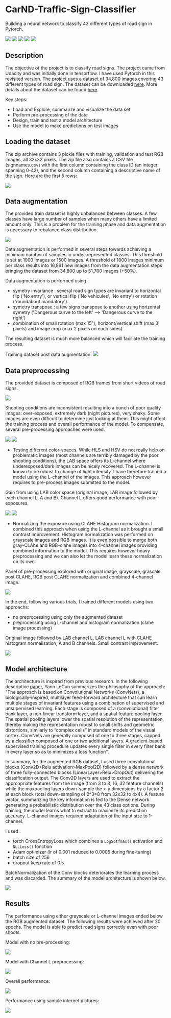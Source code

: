 # CarND-Traffic-Sign-Classifier
Building a neural network to classify 43 different types of road sign in Pytorch.

![](asset/1.png) ![](asset/2.png) ![](asset/3.png) ![](asset/4.png) ![](asset/5.png)

## Description

The objective of the project is to classify road signs. The project came from Udacity and was initially done in tensorflow. I have used Pytorch in this revisited version. The project uses a dataset of 34,800 images covering 43 different types of road sign. The dataset can be downloaded [here](https://d17h27t6h515a5.cloudfront.net/topher/2017/February/5898cd6f_traffic-signs-data/traffic-signs-data.zip). More details about the dataset can be found [here](http://benchmark.ini.rub.de/?section=gtsrb&subsection=dataset).

Key steps:
- Load and Explore, summarize and visualize the data set
- Perform pre-processing of the data
- Design, train and test a model architecture
- Use the model to make predictions on test images

## Loading the dataset

The zip archive contains 3 pickle files with training, validation and test RGB images, all 32x32 pixels. The zip file also contains a CSV file (signnames.csv) with the first column containing the class ID (an integer spanning 0-42), and the second column containing a descriptive name of the sign. Here are the first 5 rows:

![](asset/classnames.png)

## Data augmentation

The provided train dataset is highly unbalanced between classes. A few classes have large number of samples when many others have a limited amount only. This is a problem for the training phase and data augmentation is necessary to rebalance class distribution.

![](asset/labelDistribution.png)

Data augmentation is performed in several steps towards achieving a minimum number of samples in under-represented classes. This threshold is set at 1000 images or 1500 images.
A threshold of 1000 images minimum per class results into 16,891 new images from the data augmentation steps bringing the dataset from 34,800 up to 51,700 images (+50%).

Data augmentation is performed using : 
- symetry invariance : several road sign types are invariant to horizontal flip ('No entry'), or vertical flip ('No vehicules', 'No entry') or rotation ('roundabout mandatory').
- symetry transpose : a few signs transpose to another using horizontal symetry ('Dangerous curve to the left' --> 'Dangerous curve to the right')
- combination of small rotation (max 15°), horizont/vertical shift (max 3 pixels) and image crop (max 2 pixels on each sides).

The resulting dataset is much more balanced which will faciliate the training process.

Training dataset post data augmentation:
![](asset/augmentedset.png)

## Data preprocessing

The provided dataset is composed of RGB frames from short videos of road signs.

![](asset/frames.png)  

Shooting conditions are inconsistent resulting into a bunch of poor quality images: over-exposed, extremely dark (night pictures), very shaky. Some images are even difficult to determine just looking at them. This might affect the training process and overall performance of the model. To compensate, several pre-processing approaches were used.

![](asset/poorsamples2.png)                              ![](asset/poorsamples.png)

- Testing different color-spaces. While HLS and HSV do not really help on problematic images (most channels are terribly damaged by the poor shooting conditions), the LAB space offers its L-channel where underexposed/dark images can be nicely recovered. The L-channel is known to be robust to change of light intensity. I have therefore trained a model using the L-channel of the images. This approach however requires to pre-process images submitted to the model.

Gain from using LAB color space (original image, LAB image followed by each channel L, A and B). Channel L offers good performance with poor exposures.

![](asset/lab1.png)                                      ![](asset/lab2.png)


- Normalizing the exposure using CLAHE Histogram normalization. I combined this approach when using the L-channel as it brought a small contrast improvement. Histogram normalization was performed on grayscale images and RGB images. It is even possible to merge both gray-CLAhe and RGB-clahe images into 4-channel images providing combined information to the model. This requires however heavy preprocessing and we can also let the model learn these normalization on its own.

Panel of pre-processing explored with original image, grayscale, grascale post CLAHE, RGB post CLAHE normalization and combined 4-channel image.

![](asset/processing.png)

In the end, following various trials, I trained different models using two approachs:
- no preprocessing using only the augmented dataset
- preprocessing using L-channel and histogram normalization (clahe image processing)

Original image followed by LAB channel L, LAB channel L with CLAHE histogram normalization, A and B channels. Small contrast improvement.

![](asset/labCLAHE.png)

## Model architecture

The architecture is inspired from previous research. In the following descriptive [paper](http://yann.lecun.com/exdb/publis/pdf/sermanet-ijcnn-11.pdf), Yann LeCun summarizes the philosophy of the approach: "The approach is based on Convolutional Networks (ConvNets), a biologically-inspired, multilayer feed-forward architecture that can learn multiple stages of invariant features using a combination of supervised and unsupervised learning. Each stage is composed of a (convolutional) filter bank layer, a non-linear transform layer, and a spatial feature pooling layer. The spatial pooling layers lower the spatial resolution of the representation, thereby making the representation robust to small shifts and geometric distortions, similarly to “complex cells” in standard models of the visual cortex. ConvNets are generally composed of one to three stages, capped by a classifier composed of one or two additional layers. A gradient-based supervised training procedure updates every single filter in every filter bank in every layer so as to minimizes a loss function".

In summary, for the augmented RGB dataset, I used three convolutional blocks (Conv2D>Relu activation>MaxPool2D) followed by a dense network of three fully-connected blocks (LinearLayer>Relu>DropOut) delivering the classification output. The Conv2D layers are used to extract the approapriate features from the image (from 3 to 8, 16, 32 feature channels) while the maxpooling layers down-sample the x-y dimensions by a factor 2 at each block (total down-sampling of 2^3=8 from 32x32 to 4x4). A feature vector, summarizing the key information is fed to the Dense network generating a probabilistic distribution over the 43 class options. During training, the model learns what to extract to maximize its prediction accuracy. L-channel images required adaptation of the input size to 1-channel. 

I used :
- torch CrossEntropyLoss which combines a `LogSotfmax()` activation and `NLLLoss()` fonction
- Adam optimizer (lr of 0.001 reduced to 0.0005 during fine-tuning)
- batch size of 256
- dropout keep rate of 0.5

BatchNormalization of the Conv blocks deteriorates the learning process and was discarded. The summary of the model architecture is shown below.

![](asset/architecture.png)

## Results

The performance using either grayscale or L-channel images ended below the RGB augmented dataset. The following results were achieved after 20 epochs. The model is able to predict road signs correctly even with poor shoots.

Model with no pre-processing:

![](asset/result-augmented2.png)

Model with Channel L preprocessing:

![](asset/result-Lchannel.png)

Overall performance:

![](asset/results-augmented.png)

Performance using sample internet pictures:

![](asset/pictures.png)
